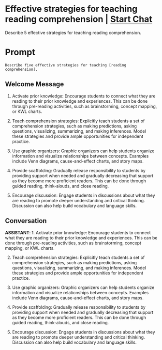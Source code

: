 

#  Effective strategies for teaching reading comprehension | [Start Chat](https://gptcall.net/chat.html?data=%7B%22contact%22%3A%7B%22id%22%3A%22RoNlpKWKb85a0-aUiIOto%22%2C%22flow%22%3Atrue%7D%7D)
Describe 5 effective strategies for teaching reading comprehension.

# Prompt

```
Describe five effective strategies for teaching [reading comprehension].
```

## Welcome Message
1. Activate prior knowledge: Encourage students to connect what they are reading to their prior knowledge and experiences. This can be done through pre-reading activities, such as brainstorming, concept mapping, or KWL charts.



2. Teach comprehension strategies: Explicitly teach students a set of comprehension strategies, such as making predictions, asking questions, visualizing, summarizing, and making inferences. Model these strategies and provide ample opportunities for independent practice.



3. Use graphic organizers: Graphic organizers can help students organize information and visualize relationships between concepts. Examples include Venn diagrams, cause-and-effect charts, and story maps.



4. Provide scaffolding: Gradually release responsibility to students by providing support when needed and gradually decreasing that support as they become more proficient readers. This can be done through guided reading, think-alouds, and close reading.



5. Encourage discussion: Engage students in discussions about what they are reading to promote deeper understanding and critical thinking. Discussion can also help build vocabulary and language skills.

## Conversation

**ASSISTANT**: 1. Activate prior knowledge: Encourage students to connect what they are reading to their prior knowledge and experiences. This can be done through pre-reading activities, such as brainstorming, concept mapping, or KWL charts.



2. Teach comprehension strategies: Explicitly teach students a set of comprehension strategies, such as making predictions, asking questions, visualizing, summarizing, and making inferences. Model these strategies and provide ample opportunities for independent practice.



3. Use graphic organizers: Graphic organizers can help students organize information and visualize relationships between concepts. Examples include Venn diagrams, cause-and-effect charts, and story maps.



4. Provide scaffolding: Gradually release responsibility to students by providing support when needed and gradually decreasing that support as they become more proficient readers. This can be done through guided reading, think-alouds, and close reading.



5. Encourage discussion: Engage students in discussions about what they are reading to promote deeper understanding and critical thinking. Discussion can also help build vocabulary and language skills.

